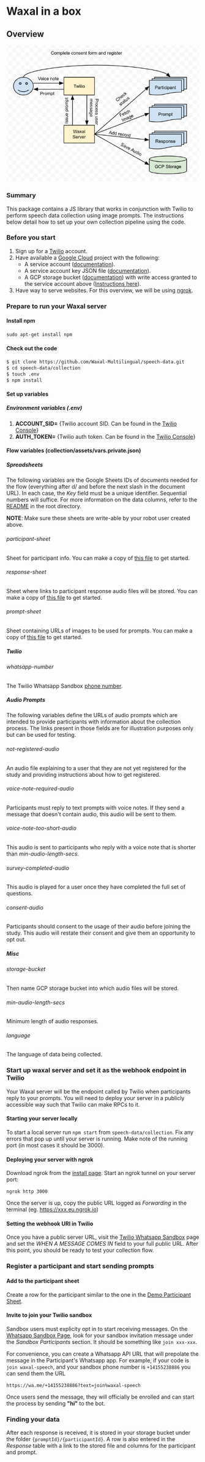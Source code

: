 # Waxal in a box

## Overview
![alt text](https://github.com/Waxal-Multilingual/speech-data/blob/main/docs/flow.png?raw=true)
### Summary
This package contains a JS library that works in conjunction with Twilio to perform speech data collection using image prompts. The instructions below detail how to set up your own collection pipeline using the code.

### Before you start
1. Sign up for a [Twilio](https://www.twilio.com/) account.
2. Have available a [Google Cloud](https://console.cloud.google.com/) project with the following:
   * A service account ([documentation](https://cloud.google.com/iam/docs/creating-managing-service-accounts)).
   * A service account key JSON file ([documentation](https://cloud.google.com/iam/docs/creating-managing-service-account-keys)).
   * A GCP storage bucket ([documentation](https://cloud.google.com/storage/docs/creating-buckets)) with write access granted to the service account above ([Instructions here](https://cloud.google.com/storage/docs/access-control/using-iam-permissions)).
3. Have way to serve websites. For this overview, we will be using [ngrok](https://ngrok.com/).

### Prepare to run your Waxal server
#### Install npm
```console
sudo apt-get install npm
```

#### Check out the code
```console
$ git clone https://github.com/Waxal-Multilingual/speech-data.git
$ cd speech-data/collection
$ touch .env
$ npm install
```

#### Set up variables
##### Environment variables (.env)
1. **ACCOUNT_SID=** {Twilio account SID. Can be found in the [Twilio Console](https://console.twilio.com/?frameUrl=/console)}
2. **AUTH_TOKEN=** {Twilio auth token. Can be found in the [Twilio Console](https://console.twilio.com/?frameUrl=/console)}

#### Flow variables (collection/assets/vars.private.json)
##### Spreadsheets
The following variables are the Google Sheets IDs of documents needed for the flow (everything after d/ and before the next slash in the document URL). In each case, the *Key* field must be a unique identifier. Sequential numbers will suffice. For more information on the data columns, refer to the [README](https://github.com/Waxal-Multilingual/speech-data/blob/main/README.md) in the root directory. 

**NOTE**: Make sure these sheets are write-able by your robot user created above.

###### participant-sheet
Sheet for participant info. You can make a copy of [this file](https://docs.google.com/spreadsheets/d/14wZIBMKUKySrvyw0xU4CmJpDUVtsUsS7DQxZBmaiBuA/edit#gid=0) to get started.

###### response-sheet
Sheet where links to participant response audio files will be stored. You can make a copy of [this file](https://docs.google.com/spreadsheets/d/14wZIBMKUKySrvyw0xU4CmJpDUVtsUsS7DQxZBmaiBuA/edit#gid=0) to get started.

###### prompt-sheet
Sheet containing URLs of images to be used for prompts. You can make a copy of [this file](https://docs.google.com/spreadsheets/d/14wZIBMKUKySrvyw0xU4CmJpDUVtsUsS7DQxZBmaiBuA/edit#gid=0) to get started.

##### Twilio
###### whatsapp-number
The Twilio Whatsapp Sandbox [phone number](https://console.twilio.com/us1/develop/sms/settings/whatsapp-sandbox?frameUrl=%2Fconsole%2Fsms%2Fwhatsapp%2Fsandbox).

##### Audio Prompts
The following variables define the URLs of audio prompts which are intended to provide participants with information about the collection process. The links present in those fields are for illustration purposes only but can be used for testing.

###### not-registered-audio
An audio file explaining to a user that they are not yet registered for the study and providing instructions about how to get registered.
###### voice-note-required-audio
Participants must reply to text prompts with voice notes. If they send a message that doesn't contain audio, this audio will be sent to them.
###### voice-note-too-short-audio
This audio is sent to participants who reply with a voice note that is shorter than *min-audio-length-secs*.
###### survey-completed-audio
This audio is played for a user once they have completed the full set of questions.
###### consent-audio
Participants should consent to the usage of their audio before joining the study. This audio will restate their consent and give them an opportunity to opt out.

##### Misc
###### storage-bucket
Then name GCP storage bucket into which audio files will be stored.
###### min-audio-length-secs
Minimum length of audio responses.
###### language
The language of data being collected.

### Start up waxal server and set it as the webhook endpoint in Twilio
Your Waxal server will be the endpoint called by Twilio when participants reply to your prompts. You will need to deploy your server in a publicly accessible way such that Twilio can make RPCs to it.

#### Starting your server locally
To start a local server run ```npm start``` from ```speech-data/collection```. Fix any errors that pop up until your server is running. Make note of the running port (in most cases it should be 3000).

#### Deploying your server with ngrok
Download ngrok from the [install page](https://ngrok.com/download). Start an ngrok tunnel on your server port:
```console
ngrok http 3000
```
Once the server is up, copy the public URL logged as *Forwarding* in the terminal (eg. https://xxx.eu.ngrok.io)

#### Setting the webhook URI in Twilio
Once you have a public server URL, visit the [Twilio Whatsapp Sandbox](https://console.twilio.com/us1/develop/sms/settings/whatsapp-sandbox?frameUrl=%2Fconsole%2Fsms%2Fwhatsapp%2Fsandbox) page and set the *WHEN A MESSAGE COMES IN* field to your full public URL. After this point, you should be ready to test your collection flow.

### Register a participant and start sending prompts
#### Add to the participant sheet
Create a row for the participant similar to the one in the [Demo Participant Sheet](https://docs.google.com/spreadsheets/d/14wZIBMKUKySrvyw0xU4CmJpDUVtsUsS7DQxZBmaiBuA/edit#gid=0).

#### Invite to join your Twilio sandbox
Sandbox users must explicity opt in to start receiving messages. On the [Whatsapp Sandbox Page](https://console.twilio.com/us1/develop/sms/settings/whatsapp-sandbox?frameUrl=%2Fconsole%2Fsms%2Fwhatsapp%2Fsandbox), look for your sandbox invitation message under the *Sandbox Participants* section. It should be something like ```join xxx-xxx```. 

For convenience, you can create a Whatsapp API URL that will prepolate the message in the Participant's Whatsapp app. For example, if your code is ```join waxal-speech```, and your sandbox phone number is ```+14155238886``` you can send them the URL

```
https://wa.me/+14155238886?text=join%waxal-speech
```
Once users send the message, they will officially be enrolled and can start the process by sending **"hi"** to the bot.

### Finding your data
After each response is received, it is stored in your storage bucket under the folder ```{promptId}/{participantId}```. A row is also entered in the *Response* table with a link to the stored file and columns for the participant and prompt.
